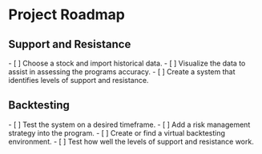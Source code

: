# Project Roadmap
<h2>Support and Resistance</h2>
- [ ] Choose a stock and import historical data.
- [ ] Visualize the data to assist in assessing the programs accuracy.
- [ ] Create a system that identifies levels of support and resistance.
<h2>Backtesting</h2>
- [ ] Test the system on a desired timeframe.
- [ ] Add a risk management strategy into the program.
- [ ] Create or find a virtual backtesting environment.
- [ ] Test how well the levels of support and resistance work.

